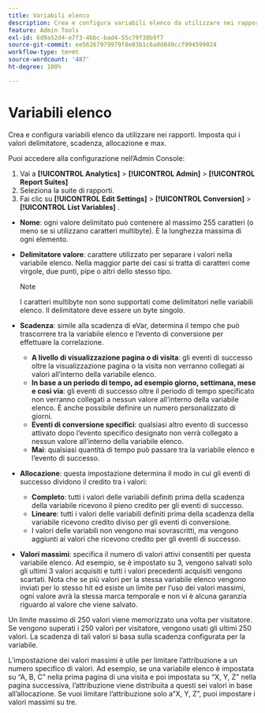 ```yaml
---
title: Variabili elenco
description: Crea e configura variabili elenco da utilizzare nei rapporti.
feature: Admin Tools
exl-id: 6d9a52d4-e7f3-4bbc-bad4-55c79f30b9f7
source-git-commit: ee56267979979f8e03b1c6a0d849ccf994599024
workflow-type: tm+mt
source-wordcount: '487'
ht-degree: 100%

---
```


# Variabili elenco

Crea e configura variabili elenco da utilizzare nei rapporti. Imposta qui i valori delimitatore, scadenza, allocazione e max.

Puoi accedere alla configurazione nell’Admin Console:

1. Vai a  **[!UICONTROL Analytics]** > **[!UICONTROL Admin]** > **[!UICONTROL Report Suites]**
2. Seleziona la suite di rapporti.
3. Fai clic su **[!UICONTROL Edit Settings]** > **[!UICONTROL Conversion]** > **[!UICONTROL List Variables]** .

* **Nome**: ogni valore delimitato può contenere al massimo 255 caratteri (o meno se si utilizzano caratteri multibyte). È la lunghezza massima di ogni elemento.
* **Delimitatore valore**: carattere utilizzato per separare i valori nella variabile elenco. Nella maggior parte dei casi si tratta di caratteri come virgole, due punti, pipe o altri dello stesso tipo.

   >[!NOTE]
   >
   >I caratteri multibyte non sono supportati come delimitatori nelle variabili elenco. Il delimitatore deve essere un byte singolo.

* **Scadenza**: simile alla scadenza di eVar, determina il tempo che può trascorrere tra la variabile elenco e l’evento di conversione per effettuare la correlazione.
   * **A livello di visualizzazione pagina o di visita**: gli eventi di successo oltre la visualizzazione pagina o la visita non verranno collegati ai valori all’interno della variabile elenco.
   * **In base a un periodo di tempo, ad esempio giorno, settimana, mese e così via**: gli eventi di successo oltre il periodo di tempo specificato non verranno collegati a nessun valore all’interno della variabile elenco. È anche possibile definire un numero personalizzato di giorni.
   * **Eventi di conversione specifici**: qualsiasi altro evento di successo attivato dopo l’evento specifico designato non verrà collegato a nessun valore all’interno della variabile elenco.
   * **Mai**: qualsiasi quantità di tempo può passare tra la variabile elenco e l’evento di successo.

* **Allocazione**: questa impostazione determina il modo in cui gli eventi di successo dividono il credito tra i valori:
   * **Completo**: tutti i valori delle variabili definiti prima della scadenza della variabile ricevono il pieno credito per gli eventi di successo.
   * **Lineare**: tutti i valori delle variabili definiti prima della scadenza della variabile ricevono credito diviso per gli eventi di conversione.
   * I valori delle variabili non vengono mai sovrascritti, ma vengono aggiunti ai valori che ricevono credito per gli eventi di successo.

* **Valori massimi**: specifica il numero di valori attivi consentiti per questa variabile elenco. Ad esempio, se è impostato su 3, vengono salvati solo gli ultimi 3 valori acquisiti e tutti i valori precedenti acquisiti vengono scartati. Nota che se più valori per la stessa variabile elenco vengono inviati per lo stesso hit ed esiste un limite per l’uso dei valori massimi, ogni valore avrà la stessa marca temporale e non vi è alcuna garanzia riguardo al valore che viene salvato.

Un limite massimo di 250 valori viene memorizzato una volta per visitatore. Se vengono superati i 250 valori per visitatore, vengono usati gli ultimi 250 valori. La scadenza di tali valori si basa sulla scadenza configurata per la variabile.

L’impostazione dei valori massimi è utile per limitare l’attribuzione a un numero specifico di valori. Ad esempio, se una variabile elenco è impostata su “A, B, C” nella prima pagina di una visita e poi impostata su “X, Y, Z” nella pagina successiva, l’attribuzione viene distribuita a questi sei valori in base all’allocazione. Se vuoi limitare l’attribuzione solo a“X, Y, Z”, puoi impostare i valori massimi su tre.
